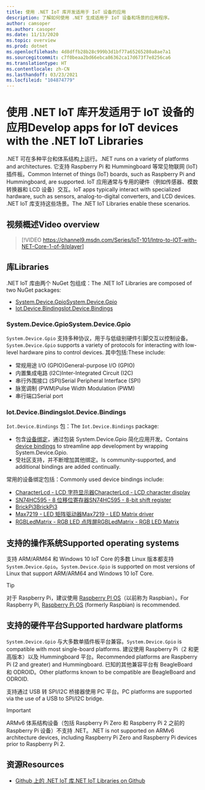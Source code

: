 ```yaml
---
title: 使用 .NET IoT 库开发适用于 IoT 设备的应用
description: 了解如何使用 .NET 生成适用于 IoT 设备和场景的应用程序。
author: camsoper
ms.author: casoper
ms.date: 11/13/2020
ms.topic: overview
ms.prod: dotnet
ms.openlocfilehash: 4d8dffb28b28c999b3d1bf77a65265280a8ae7a1
ms.sourcegitcommit: c7f0beaa2bd66ebca86362ca17d673f7e8256ca6
ms.translationtype: HT
ms.contentlocale: zh-CN
ms.lasthandoff: 03/23/2021
ms.locfileid: "104874779"
---
```

# <a name="develop-apps-for-iot-devices-with-the-net-iot-libraries"></a><span data-ttu-id="6ec9b-103">使用 .NET IoT 库开发适用于 IoT 设备的应用</span><span class="sxs-lookup"><span data-stu-id="6ec9b-103">Develop apps for IoT devices with the .NET IoT Libraries</span></span>

<span data-ttu-id="6ec9b-104">.NET 可在多种平台和体系结构上运行。</span><span class="sxs-lookup"><span data-stu-id="6ec9b-104">.NET runs on a variety of platforms and architectures.</span></span> <span data-ttu-id="6ec9b-105">它支持 Raspberry Pi 和 Hummingboard 等常见物联网 (IoT) 插件板。</span><span class="sxs-lookup"><span data-stu-id="6ec9b-105">Common Internet of things (IoT) boards, such as Raspberry Pi and Hummingboard, are supported.</span></span> <span data-ttu-id="6ec9b-106">IoT 应用通常与专用的硬件（例如传感器、模数转换器和 LCD 设备）交互。</span><span class="sxs-lookup"><span data-stu-id="6ec9b-106">IoT apps typically interact with specialized hardware, such as sensors, analog-to-digital converters, and LCD devices.</span></span> <span data-ttu-id="6ec9b-107">.NET IoT 库支持这些场景。</span><span class="sxs-lookup"><span data-stu-id="6ec9b-107">The .NET IoT Libraries enable these scenarios.</span></span>

## <a name="video-overview"></a><span data-ttu-id="6ec9b-108">视频概述</span><span class="sxs-lookup"><span data-stu-id="6ec9b-108">Video overview</span></span>

<!--markdownlint-disable MD034 -->
> [!VIDEO https://channel9.msdn.com/Series/IoT-101/Intro-to-IOT-with-NET-Core-1-of-9/player]

## <a name="libraries"></a><span data-ttu-id="6ec9b-109">库</span><span class="sxs-lookup"><span data-stu-id="6ec9b-109">Libraries</span></span>

<span data-ttu-id="6ec9b-110">.NET IoT 库由两个 NuGet 包组成：</span><span class="sxs-lookup"><span data-stu-id="6ec9b-110">The .NET IoT Libraries are composed of two NuGet packages:</span></span>

- [<span data-ttu-id="6ec9b-111">System.Device.Gpio</span><span class="sxs-lookup"><span data-stu-id="6ec9b-111">System.Device.Gpio</span></span>](https://www.nuget.org/packages/System.Device.Gpio/)
- [<span data-ttu-id="6ec9b-112">Iot.Device.Bindings</span><span class="sxs-lookup"><span data-stu-id="6ec9b-112">Iot.Device.Bindings</span></span>](https://www.nuget.org/packages/Iot.Device.Bindings/)

### <a name="systemdevicegpio"></a><span data-ttu-id="6ec9b-113">System.Device.Gpio</span><span class="sxs-lookup"><span data-stu-id="6ec9b-113">System.Device.Gpio</span></span>

<span data-ttu-id="6ec9b-114">`System.Device.Gpio` 支持多种协议，用于与低级别硬件引脚交互以控制设备。</span><span class="sxs-lookup"><span data-stu-id="6ec9b-114">`System.Device.Gpio` supports a variety of protocols for interacting with low-level hardware pins to control devices.</span></span> <span data-ttu-id="6ec9b-115">其中包括:</span><span class="sxs-lookup"><span data-stu-id="6ec9b-115">These include:</span></span>

- <span data-ttu-id="6ec9b-116">常规用途 I/O (GPIO)</span><span class="sxs-lookup"><span data-stu-id="6ec9b-116">General-purpose I/O (GPIO)</span></span>
- <span data-ttu-id="6ec9b-117">内置集成电路 (I2C)</span><span class="sxs-lookup"><span data-stu-id="6ec9b-117">Inter-Integrated Circuit (I2C)</span></span>
- <span data-ttu-id="6ec9b-118">串行外围接口 (SPI)</span><span class="sxs-lookup"><span data-stu-id="6ec9b-118">Serial Peripheral Interface (SPI)</span></span>
- <span data-ttu-id="6ec9b-119">脉宽调制 (PWM)</span><span class="sxs-lookup"><span data-stu-id="6ec9b-119">Pulse Width Modulation (PWM)</span></span>
- <span data-ttu-id="6ec9b-120">串行端口</span><span class="sxs-lookup"><span data-stu-id="6ec9b-120">Serial port</span></span>

### <a name="iotdevicebindings"></a><span data-ttu-id="6ec9b-121">Iot.Device.Bindings</span><span class="sxs-lookup"><span data-stu-id="6ec9b-121">Iot.Device.Bindings</span></span>

<span data-ttu-id="6ec9b-122">`Iot.Device.Bindings` 包：</span><span class="sxs-lookup"><span data-stu-id="6ec9b-122">The `Iot.Device.Bindings` package:</span></span>

* <span data-ttu-id="6ec9b-123">包含[设备绑定](https://github.com/dotnet/iot/blob/main/src/devices/README.md)，通过包装 System.Device.Gpio 简化应用开发。</span><span class="sxs-lookup"><span data-stu-id="6ec9b-123">Contains [device bindings](https://github.com/dotnet/iot/blob/main/src/devices/README.md) to streamline app development by wrapping System.Device.Gpio.</span></span>
* <span data-ttu-id="6ec9b-124">受社区支持，并不断增加其他绑定。</span><span class="sxs-lookup"><span data-stu-id="6ec9b-124">Is community-supported, and additional bindings are added continually.</span></span>

<span data-ttu-id="6ec9b-125">常用的设备绑定包括：</span><span class="sxs-lookup"><span data-stu-id="6ec9b-125">Commonly used device bindings include:</span></span>

- [<span data-ttu-id="6ec9b-126">CharacterLcd - LCD 字符显示器</span><span class="sxs-lookup"><span data-stu-id="6ec9b-126">CharacterLcd - LCD character display</span></span>](https://github.com/dotnet/iot/tree/main/src/devices/CharacterLcd)
- [<span data-ttu-id="6ec9b-127">SN74HC595 - 8 位移位寄存器</span><span class="sxs-lookup"><span data-stu-id="6ec9b-127">SN74HC595 - 8-bit shift register</span></span>](https://github.com/dotnet/iot/tree/main/src/devices/Sn74hc595)
- [<span data-ttu-id="6ec9b-128">BrickPi3</span><span class="sxs-lookup"><span data-stu-id="6ec9b-128">BrickPi3</span></span>](https://github.com/dotnet/iot/tree/main/src/devices/BrickPi3)
- [<span data-ttu-id="6ec9b-129">Max7219 - LED 矩阵驱动器</span><span class="sxs-lookup"><span data-stu-id="6ec9b-129">Max7219 - LED Matrix driver</span></span>](https://github.com/dotnet/iot/tree/main/src/devices/Max7219)
- [<span data-ttu-id="6ec9b-130">RGBLedMatrix - RGB LED 点阵屏</span><span class="sxs-lookup"><span data-stu-id="6ec9b-130">RGBLedMatrix - RGB LED Matrix</span></span>](https://github.com/dotnet/iot/tree/main/src/devices/RGBLedMatrix)

## <a name="supported-operating-systems"></a><span data-ttu-id="6ec9b-131">支持的操作系统</span><span class="sxs-lookup"><span data-stu-id="6ec9b-131">Supported operating systems</span></span>

<span data-ttu-id="6ec9b-132">支持 ARM/ARM64 和 Windows 10 IoT Core 的多数 Linux 版本都支持 `System.Device.Gpio`。</span><span class="sxs-lookup"><span data-stu-id="6ec9b-132">`System.Device.Gpio` is supported on most versions of Linux that support ARM/ARM64 and Windows 10 IoT Core.</span></span>

> [!TIP]
> <span data-ttu-id="6ec9b-133">对于 Raspberry Pi，建议使用 [Raspberry PI OS](https://www.raspberrypi.org/documentation/installation/installing-images/README.md)（以前称为 Raspbian）。</span><span class="sxs-lookup"><span data-stu-id="6ec9b-133">For Raspberry Pi, [Raspberry Pi OS](https://www.raspberrypi.org/documentation/installation/installing-images/README.md)  (formerly Raspbian) is recommended.</span></span>

## <a name="supported-hardware-platforms"></a><span data-ttu-id="6ec9b-134">支持的硬件平台</span><span class="sxs-lookup"><span data-stu-id="6ec9b-134">Supported hardware platforms</span></span>

<span data-ttu-id="6ec9b-135">`System.Device.Gpio` 与大多数单插件板平台兼容。</span><span class="sxs-lookup"><span data-stu-id="6ec9b-135">`System.Device.Gpio` is compatible with most single-board platforms.</span></span> <span data-ttu-id="6ec9b-136">建议使用 Raspberry Pi（2 和更高版本）以及 Hummingboard 平台。</span><span class="sxs-lookup"><span data-stu-id="6ec9b-136">Recommended platforms are Raspberry Pi (2 and greater) and Hummingboard.</span></span> <span data-ttu-id="6ec9b-137">已知的其他兼容平台有 BeagleBoard 和 ODROID。</span><span class="sxs-lookup"><span data-stu-id="6ec9b-137">Other platforms known to be compatible are BeagleBoard and ODROID.</span></span>

<span data-ttu-id="6ec9b-138">支持通过 USB 转 SPI/I2C 桥接器使用 PC 平台。</span><span class="sxs-lookup"><span data-stu-id="6ec9b-138">PC platforms are supported via the use of a USB to SPI/I2C bridge.</span></span>

> [!IMPORTANT]
> <span data-ttu-id="6ec9b-139">ARMv6 体系结构设备（包括 Raspberry Pi Zero 和 Raspberry Pi 2 之前的 Raspberry Pi 设备）不支持 .NET。</span><span class="sxs-lookup"><span data-stu-id="6ec9b-139">.NET is not supported on ARMv6 architecture devices, including Raspberry Pi Zero and Raspberry Pi devices prior to Raspberry Pi 2.</span></span>

## <a name="resources"></a><span data-ttu-id="6ec9b-140">资源</span><span class="sxs-lookup"><span data-stu-id="6ec9b-140">Resources</span></span>

- [<span data-ttu-id="6ec9b-141">Github 上的 .NET IoT 库</span><span class="sxs-lookup"><span data-stu-id="6ec9b-141">.NET IoT Libraries on Github</span></span>](https://github.com/dotnet/iot)
